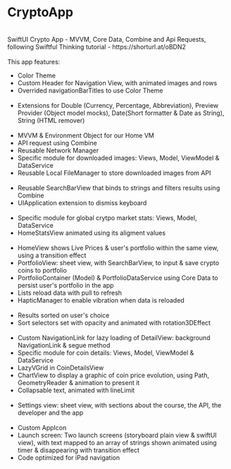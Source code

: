 # CryptoApp
<br/>
SwiftUI Crypto App - MVVM, Core Data, Combine and Api Requests, following Swiftful Thinking tutorial - https://shorturl.at/oBDN2
<br/>
<br/>
This app features: 
<ul>
<li>Color Theme</li>
<li>Custom Header for Navigation View, with animated images and rows</li>
<li>Overrided navigationBarTitles to use Color Theme</li>
<br/>
<li>Extensions for Double (Currency, Percentage, Abbreviation), Preview Provider (Object model mocks), Date(Short formatter & Date as String), String (HTML remover)</li>
<br/>
<li>MVVM & Environment Object for our Home VM</li>
<li>API request using Combine</li>
<li>Reusable Network Manager</li>
<li>Specific module for downloaded images: Views, Model, ViewModel & DataService</li>
<li>Reusable Local FileManager to store downloaded images from API</li>
<br/>
<li>Reusable SearchBarView that binds to strings and filters results using Combine</li>
<li>UIApplication extension to dismiss keyboard</li>
<br/>
<li>Specific module for global crytpo market stats: Views, Model, DataService</li>
<li>HomeStatsView animated using its aligment values</li>
<br/>
<li>HomeView shows Live Prices & user's portfolio within the same view, using a transition effect</li>
<li>PortfolioView: sheet view, with SearchBarView, to input & save crypto coins to portfolio</li>
<li>PortfolioContainer (Model) & PortfolioDataService using Core Data to persist user's portfolio in the app</li>
<li>Lists reload data with pull to refresh</li>
<li>HapticManager to enable vibration when data is reloaded</li>
<br/>
<li>Results sorted on user's choice</li>
<li>Sort selectors set with opacity and animated with rotation3DEffect</li>
<br/>
<li>Custom NavigationLink for lazy loading of DetailView: background NavigationLink & segue method</li>
<li>Specific module for coin details: Views, Model, ViewModel & DataService</li>
<li>LazyVGrid in CoinDetailsView</li>
<li>ChartView to display a graphic of coin price evolution, using Path, GeometryReader & animation to present it</li>
<li>Collapsable text, animated with lineLimit</li>
<br/>
<li>Settings view: sheet view, with sections about the course, the API, the developer and the app</li>
<br/>
<li>Custom AppIcon</li>
<li>Launch screen: Two launch screens (storyboard plain view & swiftUI view), with text mapped to an array of strings shown animated using timer & disappearing with transition effect</li>
<li>Code optimized for iPad navigation</li>
